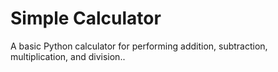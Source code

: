 # Simple Calculator
A basic Python calculator for performing addition, subtraction, multiplication, and division..
